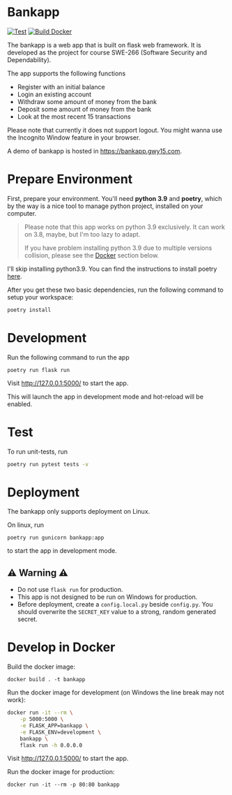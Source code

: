 # Bankapp
[![Test](https://github.com/gwy15/bankapp/actions/workflows/test.yml/badge.svg)](https://github.com/gwy15/bankapp/actions/workflows/test.yml)
[![Build Docker](https://github.com/gwy15/bankapp/actions/workflows/docker.yml/badge.svg)](https://github.com/gwy15/bankapp/actions/workflows/docker.yml)

The bankapp is a web app that is built on flask web framework. It is developed as the project for course SWE-266 (Software Security and Dependability).

The app supports the following functions
- Register with an initial balance
- Login an existing account
- Withdraw some amount of money from the bank
- Deposit some amount of money from the bank
- Look at the most recent 15 transactions

Please note that currently it does not support logout. You might wanna use the Incognito Window feature
in your browser.

A demo of bankapp is hosted in https://bankapp.gwy15.com.

# Prepare Environment

First, prepare your environment. You'll need **python 3.9** and **poetry**, which by the way is a 
nice tool to manage python project, installed on your computer.

> Please note that this app works on python 3.9 exclusively. It can work on 3.8, maybe, but I'm too lazy to adapt.
> 
> If you have problem installing python 3.9 due to multiple versions collision, please see the [Docker](https://github.com/gwy15/bankapp#develop-in-docker) section below.

I'll skip installing python3.9. You can find the instructions to install poetry [here].

[here]: https://pypi.org/project/poetry/#Installation

After you get these two basic dependencies, run the following command
to setup your workspace:

```bash
poetry install
```

# Development

Run the following command to run the app
```
poetry run flask run
```

Visit http://127.0.0.1:5000/ to start the app.

This will launch the app in development mode and hot-reload will be enabled.

# Test
To run unit-tests, run
```bash
poetry run pytest tests -v
```

# Deployment
The bankapp only supports deployment on Linux.

On linux, run
```
poetry run gunicorn bankapp:app
```
to start the app in development mode.

## ⚠️ Warning ⚠️
- Do not use `flask run` for production.
- This app is not designed to be run on Windows for production.
- Before deployment, create a `config.local.py` beside `config.py`. You should overwrite the `SECRET_KEY` value to a strong, random generated secret.


# Develop in Docker
Build the docker image:
```
docker build . -t bankapp
```

Run the docker image for development (on Windows the line break may not work):
```bash 
docker run -it --rm \
    -p 5000:5000 \
    -e FLASK_APP=bankapp \
    -e FLASK_ENV=development \
    bankapp \
    flask run -h 0.0.0.0
```
Visit http://127.0.0.1:5000/ to start the app.

Run the docker image for production:
```
docker run -it --rm -p 80:80 bankapp
```

